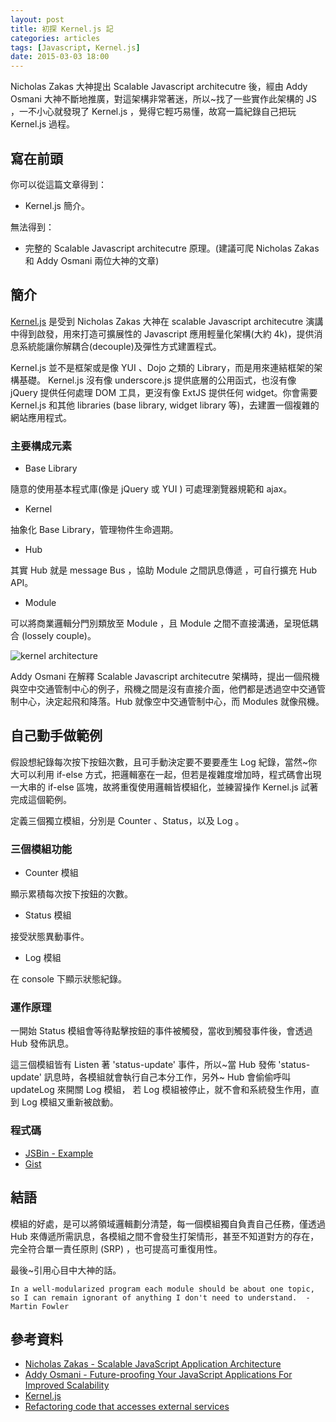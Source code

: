 ```yaml
---
layout: post
title: 初探 Kernel.js 記
categories: articles
tags: [Javascript, Kernel.js]
date: 2015-03-03 18:00
---
```

Nicholas Zakas 大神提出 Scalable Javascript architecutre 後，經由 Addy Osmani 大神不斷地推廣，對這架構非常著迷，所以~找了一些實作此架構的 JS ，一不小心就發現了 Kernel.js ，覺得它輕巧易懂，故寫一篇紀錄自己把玩 Kernel.js 過程。

## 寫在前頭

你可以從這篇文章得到：

+ Kernel.js 簡介。

無法得到：

+ 完整的 Scalable Javascript architecutre 原理。(建議可爬 Nicholas Zakas 和 Addy Osmani 兩位大神的文章)

## 簡介

[Kernel.js](http://alanlindsay.me/kerneljs/) 是受到  Nicholas Zakas 大神在 scalable Javascript architecutre 演講中得到啟發，用來打造可擴展性的 Javascript 應用輕量化架構(大約 4k)，提供消息系統能讓你解耦合(decouple)及彈性方式建置程式。

Kernel.js 並不是框架或是像 YUI 、Dojo 之類的 Library，而是用來連結框架的架構基礎。 Kernel.js 沒有像 underscore.js 提供底層的公用函式，也沒有像 jQuery 提供任何處理 DOM 工具，更沒有像 ExtJS 提供任何 widget。你會需要 Kernel.js 和其他 libraries (base library, widget library 等)，去建置一個複雜的網站應用程式。

### 主要構成元素

+ Base Library

隨意的使用基本程式庫(像是 jQuery 或 YUI ) 可處理瀏覽器規範和 ajax。

+ Kernel

抽象化 Base Library，管理物件生命週期。

+ Hub

其實 Hub 就是 message Bus ，協助 Module 之間訊息傳遞 ，可自行擴充 Hub  API。

+ Module

可以將商業邏輯分門別類放至 Module ，且 Module 之間不直接溝通，呈現低耦合 (lossely couple)。

![kernel architecture](http://i.imgur.com/w0t5trZ.png)

Addy Osmani 在解釋 Scalable Javascript architecutre 架構時，提出一個飛機與空中交通管制中心的例子，飛機之間是沒有直接介面，他們都是透過空中交通管制中心，決定起飛和降落。Hub 就像空中交通管制中心，而 Modules 就像飛機。

## 自己動手做範例

假設想紀錄每次按下按鈕次數，且可手動決定要不要要產生 Log 紀錄，當然~你大可以利用 if-else 方式，把邏輯塞在一起，但若是複雜度增加時，程式碼會出現一大串的 if-else 區塊，故將重復使用邏輯皆模組化，並練習操作 Kernel.js 試著完成這個範例。

定義三個獨立模組，分別是 Counter 、Status，以及 Log 。

### 三個模組功能

+ Counter 模組

顯示累積每次按下按鈕的次數。

+ Status 模組

接受狀態異動事件。

+ Log 模組

在 console 下顯示狀態紀錄。

### 運作原理

一開始 Status 模組會等待點擊按鈕的事件被觸發，當收到觸發事件後，會透過 Hub 發佈訊息。

這三個模組皆有 Listen 著 'status-update' 事件，所以~當  Hub 發佈 'status-update' 訊息時，各模組就會執行自己本分工作，另外~ Hub 會偷偷呼叫 updateLog 來開關 Log 模組， 若 Log 模組被停止，就不會和系統發生作用，直到 Log 模組又重新被啟動。


### 程式碼

+ [JSBin - Example](http://jsbin.com/sugoma/)
+ [Gist](https://gist.github.com/dz1984/8de2ad277205383280fe)



## 結語

模組的好處，是可以將領域邏輯劃分清楚，每一個模組獨自負責自己任務，僅透過 Hub 來傳遞所需訊息，各模組之間不會發生打架情形，甚至不知道對方的存在，完全符合單一責任原則 (SRP) ，也可提高可重復用性。
 
最後~引用心目中大神的話。

    In a well-modularized program each module should be about one topic, so I can remain ignorant of anything I don't need to understand.  - Martin Fowler
    
## 參考資料

+ [Nicholas Zakas - Scalable JavaScript Application Architecture](http://www.slideshare.net/nzakas/scalable-javascript-application-architecture)
+ [Addy Osmani - Future-proofing Your JavaScript Applications For Improved Scalability](http://addyosmani.com/futureproofjs/)
+ [Kernel.js](http://alanlindsay.me/kerneljs/)
+ [Refactoring code that accesses external services](http://martinfowler.com/articles/refactoring-external-service.html)
